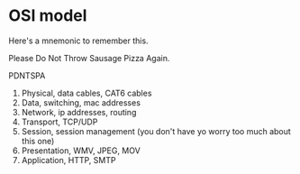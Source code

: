 
# OSI model

Here's a mnemonic to remember this.

Please Do Not Throw Sausage Pizza Again.

PDNTSPA

1. Physical, data cables, CAT6 cables
2. Data, switching, mac addresses
3. Network, ip addresses, routing
4. Transport, TCP/UDP
5. Session, session management (you don't have yo worry too much about this one)
6. Presentation, WMV, JPEG, MOV
7. Application, HTTP, SMTP
